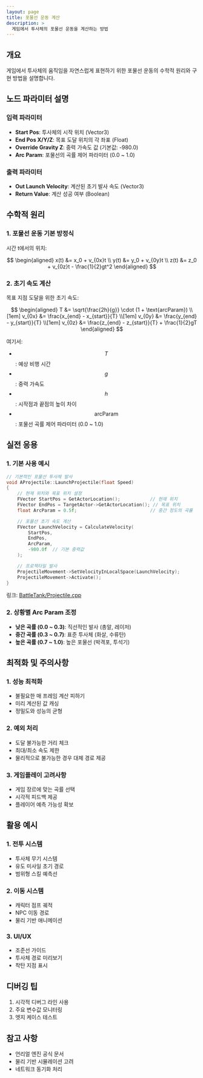 ```yaml
---
layout: page
title: 포물선 운동 계산
description: >
  게임에서 투사체의 포물선 운동을 계산하는 방법
---
```


## 개요
게임에서 투사체의 움직임을 자연스럽게 표현하기 위한 포물선 운동의 수학적 원리와 구현 방법을 설명합니다.

## 노드 파라미터 설명

### 입력 파라미터
- **Start Pos**: 투사체의 시작 위치 (Vector3)
- **End Pos X/Y/Z**: 목표 도달 위치의 각 좌표 (Float)
- **Override Gravity Z**: 중력 가속도 값 (기본값: -980.0)
- **Arc Param**: 포물선의 곡률 제어 파라미터 (0.0 ~ 1.0)

### 출력 파라미터
- **Out Launch Velocity**: 계산된 초기 발사 속도 (Vector3)
- **Return Value**: 계산 성공 여부 (Boolean)

## 수학적 원리

### 1. 포물선 운동 기본 방정식
시간 t에서의 위치:

$$
\begin{aligned}
x(t) &= x_0 + v_{0x}t \\
y(t) &= y_0 + v_{0y}t \\
z(t) &= z_0 + v_{0z}t - \frac{1}{2}gt^2
\end{aligned}
$$

### 2. 초기 속도 계산
목표 지점 도달을 위한 초기 속도:

$$
\begin{aligned}
T &= \sqrt{\frac{2h}{g}} \cdot (1 + \text{arcParam}) \\[1em]
v_{0x} &= \frac{x_{end} - x_{start}}{T} \\[1em]
v_{0y} &= \frac{y_{end} - y_{start}}{T} \\[1em]
v_{0z} &= \frac{z_{end} - z_{start}}{T} + \frac{1}{2}gT
\end{aligned}
$$

여기서:
- $$T$$ : 예상 비행 시간
- $$g$$ : 중력 가속도
- $$h$$ : 시작점과 끝점의 높이 차이
- $$\text{arcParam}$$ : 포물선 곡률 제어 파라미터 (0.0 ~ 1.0)

## 실전 응용

### 1. 기본 사용 예시
```cpp
// 기본적인 포물선 투사체 발사
void AProjectile::LaunchProjectile(float Speed) 
{
    // 현재 위치와 목표 위치 설정
    FVector StartPos = GetActorLocation();           // 현재 위치
    FVector EndPos = TargetActor->GetActorLocation(); // 목표 위치
    float ArcParam = 0.5f;                           // 중간 정도의 곡률

    // 포물선 초기 속도 계산
    FVector LaunchVelocity = CalculateVelocity(
        StartPos,
        EndPos,
        ArcParam,
        -980.0f  // 기본 중력값
    );

    // 프로젝타일 발사
    ProjectileMovement->SetVelocityInLocalSpace(LaunchVelocity);
    ProjectileMovement->Activate();
}
```
링크: [BattleTank/Projectile.cpp](https://github.com/Titane22/04_BattleTank/blob/master/BattleTank/Source/BattleTank/Private/Projectile.cpp)

### 2. 상황별 Arc Param 조정
- **낮은 곡률 (0.0 ~ 0.3)**: 직선적인 발사 (총알, 레이저)
- **중간 곡률 (0.3 ~ 0.7)**: 표준 투사체 (화살, 수류탄)
- **높은 곡률 (0.7 ~ 1.0)**: 높은 포물선 (박격포, 투석기)

## 최적화 및 주의사항

### 1. 성능 최적화
- 불필요한 매 프레임 계산 피하기
- 미리 계산된 값 캐싱
- 정밀도와 성능의 균형

### 2. 예외 처리
- 도달 불가능한 거리 체크
- 최대/최소 속도 제한
- 물리적으로 불가능한 경우 대체 경로 제공

### 3. 게임플레이 고려사항
- 게임 장르에 맞는 곡률 선택
- 시각적 피드백 제공
- 플레이어 예측 가능성 확보

## 활용 예시

### 1. 전투 시스템
- 투사체 무기 시스템
- 유도 미사일 초기 경로
- 범위형 스킬 예측선

### 2. 이동 시스템
- 캐릭터 점프 궤적
- NPC 이동 경로
- 물리 기반 애니메이션

### 3. UI/UX
- 조준선 가이드
- 투사체 경로 미리보기
- 착탄 지점 표시

## 디버깅 팁
1. 시각적 디버그 라인 사용
2. 주요 변수값 모니터링
3. 엣지 케이스 테스트

## 참고 사항
- 언리얼 엔진 공식 문서
- 물리 기반 시뮬레이션 고려
- 네트워크 동기화 처리